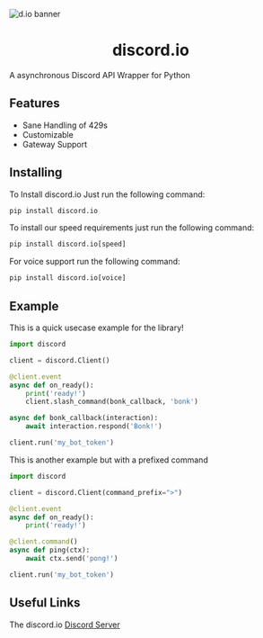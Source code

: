 ![d.io banner](https://raw.githubusercontent.com/VincentRPS/discord.io/master/docs/assets/discord.io-small.png)

<h1 align='center'>discord.io</h1>

A asynchronous Discord API Wrapper for Python

## Features

- Sane Handling of 429s
- Customizable
- Gateway Support

## Installing

To Install discord.io Just run the following command:

```py
pip install discord.io
```

To install our speed requirements just run the following command:

```py
pip install discord.io[speed]
```

For voice support run the following command:

```py
pip install discord.io[voice]
```

## Example
This is a quick usecase example for the library!

```py
import discord

client = discord.Client()

@client.event
async def on_ready():
    print('ready!')
    client.slash_command(bonk_callback, 'bonk')

async def bonk_callback(interaction):
    await interaction.respond('Bonk!')

client.run('my_bot_token')
```

This is another example but with a prefixed command

```py
import discord

client = discord.Client(command_prefix=">")

@client.event
async def on_ready():
    print('ready!')

@client.command()
async def ping(ctx):
    await ctx.send('pong!')

client.run('my_bot_token')
```

## Useful Links

The discord.io [Discord Server](https://discord.gg/cvCAwntVhm)
